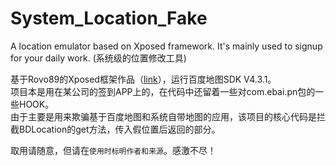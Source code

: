 # System_Location_Fake
A location emulator based on Xposed framework. It's mainly used to signup for your daily work. (系统级的位置修改工具)

基于Rovo89的Xposed框架作品（[link](https://github.com/rovo89/Xposed)），运行百度地图SDK V4.3.1。<br>
项目本是用在某公司的签到APP上的，在代码中还留着一些对com.ebai.pn包的一些HOOK。<br>
由于主要是用来欺骗基于百度地图和系统自带地图的应用，该项目的核心代码是拦截BDLocation的get方法，传入假位置后返回的部分。<br>

取用请随意，但请在`使用时标明作者和来源`。感激不尽！
